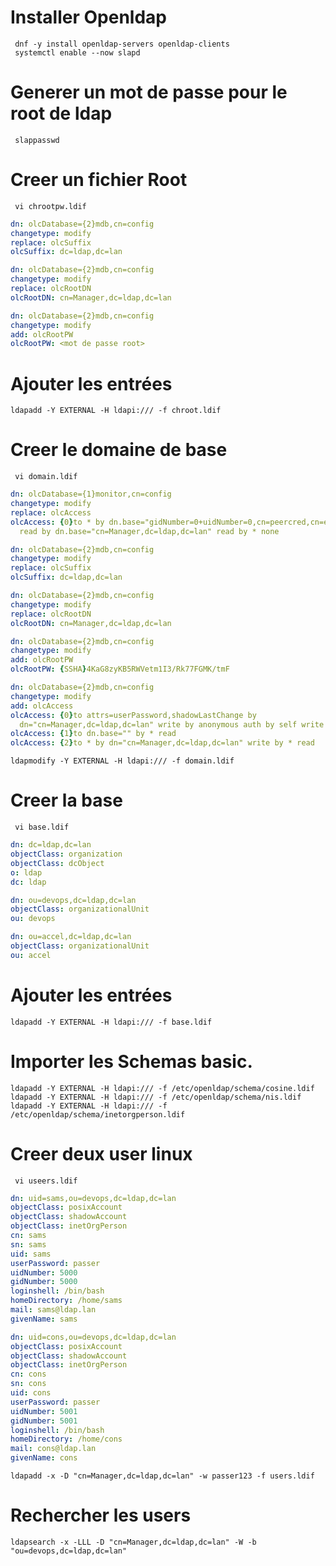 # Installer Openldap
```shell
 dnf -y install openldap-servers openldap-clients
 systemctl enable --now slapd
 ```
# 	Generer un mot de passe pour le root de ldap
```shell
 slappasswd
```
# Creer un fichier Root
```shell
 vi chrootpw.ldif
```
```yaml
dn: olcDatabase={2}mdb,cn=config
changetype: modify
replace: olcSuffix
olcSuffix: dc=ldap,dc=lan

dn: olcDatabase={2}mdb,cn=config
changetype: modify
replace: olcRootDN
olcRootDN: cn=Manager,dc=ldap,dc=lan

dn: olcDatabase={2}mdb,cn=config
changetype: modify
add: olcRootPW
olcRootPW: <mot de passe root>
```
#  Ajouter les entrées 
```shell
ldapadd -Y EXTERNAL -H ldapi:/// -f chroot.ldif
```

# Creer le domaine de base
```shell
 vi domain.ldif
```
```yaml
dn: olcDatabase={1}monitor,cn=config
changetype: modify
replace: olcAccess
olcAccess: {0}to * by dn.base="gidNumber=0+uidNumber=0,cn=peercred,cn=external,cn=auth"
  read by dn.base="cn=Manager,dc=ldap,dc=lan" read by * none

dn: olcDatabase={2}mdb,cn=config
changetype: modify
replace: olcSuffix
olcSuffix: dc=ldap,dc=lan

dn: olcDatabase={2}mdb,cn=config
changetype: modify
replace: olcRootDN
olcRootDN: cn=Manager,dc=ldap,dc=lan

dn: olcDatabase={2}mdb,cn=config
changetype: modify
add: olcRootPW
olcRootPW: {SSHA}4KaG8zyKB5RWVetm1I3/Rk77FGMK/tmF

dn: olcDatabase={2}mdb,cn=config
changetype: modify
add: olcAccess
olcAccess: {0}to attrs=userPassword,shadowLastChange by
  dn="cn=Manager,dc=ldap,dc=lan" write by anonymous auth by self write by * none
olcAccess: {1}to dn.base="" by * read
olcAccess: {2}to * by dn="cn=Manager,dc=ldap,dc=lan" write by * read

```
```shell
ldapmodify -Y EXTERNAL -H ldapi:/// -f domain.ldif
```
# Creer la base
```shell
 vi base.ldif
```
```yaml
dn: dc=ldap,dc=lan
objectClass: organization
objectClass: dcObject
o: ldap
dc: ldap

dn: ou=devops,dc=ldap,dc=lan
objectClass: organizationalUnit
ou: devops

dn: ou=accel,dc=ldap,dc=lan
objectClass: organizationalUnit
ou: accel

```
#  Ajouter les entrées 
```shell
ldapadd -Y EXTERNAL -H ldapi:/// -f base.ldif
```

#	Importer les  Schemas basic. 
```shell
ldapadd -Y EXTERNAL -H ldapi:/// -f /etc/openldap/schema/cosine.ldif
ldapadd -Y EXTERNAL -H ldapi:/// -f /etc/openldap/schema/nis.ldif
ldapadd -Y EXTERNAL -H ldapi:/// -f /etc/openldap/schema/inetorgperson.ldif
```
# Creer deux user linux
```shell
 vi useers.ldif
```
```yaml
dn: uid=sams,ou=devops,dc=ldap,dc=lan
objectClass: posixAccount
objectClass: shadowAccount
objectClass: inetOrgPerson
cn: sams
sn: sams
uid: sams
userPassword: passer
uidNumber: 5000
gidNumber: 5000
loginshell: /bin/bash
homeDirectory: /home/sams
mail: sams@ldap.lan
givenName: sams

dn: uid=cons,ou=devops,dc=ldap,dc=lan
objectClass: posixAccount
objectClass: shadowAccount
objectClass: inetOrgPerson
cn: cons
sn: cons
uid: cons
userPassword: passer
uidNumber: 5001
gidNumber: 5001
loginshell: /bin/bash
homeDirectory: /home/cons
mail: cons@ldap.lan
givenName: cons
```
```shell
ldapadd -x -D "cn=Manager,dc=ldap,dc=lan" -w passer123 -f users.ldif
```

# Rechercher les users
```shell
ldapsearch -x -LLL -D "cn=Manager,dc=ldap,dc=lan" -W -b "ou=devops,dc=ldap,dc=lan"
```